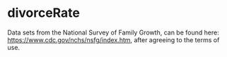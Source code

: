 # divorceRate
Data sets from the National Survey of Family Growth, can be found here: https://www.cdc.gov/nchs/nsfg/index.htm, after agreeing to the terms of use.
